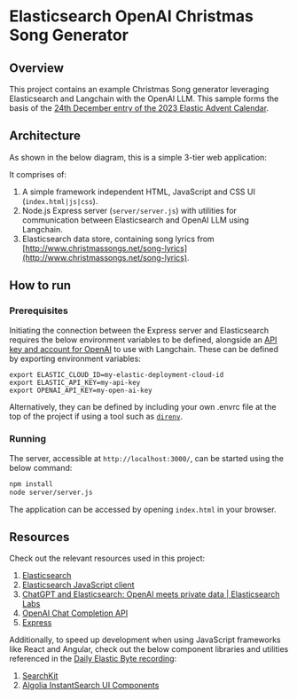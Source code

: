 # Elasticsearch OpenAI Christmas Song Generator

## Overview

This project contains an example Christmas Song generator leveraging Elasticsearch and Langchain with the OpenAI LLM. This sample forms the basis of the [24th December entry of the 2023 Elastic Advent Calendar](https://discuss.elastic.co/t/dec-24th-2023-en-generating-the-ultimate-christmas-song-with-elasticsearch-and-llms/347313).

<TODO Screenshot>

## Architecture

As shown in the below diagram, this is a simple 3-tier web application:

<TODO architecture>

It comprises of: 

1. A simple framework independent HTML, JavaScript and CSS UI (`index.html|js|css`). 
2. Node.js Express server (`server/server.js`) with utilities for communication between Elasticsearch and OpenAI LLM using Langchain.
3. Elasticsearch data store, containing song lyrics from [http://www.christmassongs.net/song-lyrics](http://www.christmassongs.net/song-lyrics).

## How to run

### Prerequisites

<TO BE UPDATED>

Initiating the connection between the Express server and Elasticsearch requires the below environment variables to be defined, alongside an [API key and account for OpenAI](https://help.openai.com/en/articles/4936850-where-do-i-find-my-secret-api-key) to use with Langchain. These can be defined by exporting environment variables:

```
export ELASTIC_CLOUD_ID=my-elastic-deployment-cloud-id
export ELASTIC_API_KEY=my-api-key
export OPENAI_API_KEY=my-open-ai-key
```

Alternatively, they can be defined by including your own .envrc file at the top of the project if using a tool such as [`direnv`](https://direnv.net/).

### Running

The server, accessible at `http://localhost:3000/`, can be started using the below command:

```bash
npm install
node server/server.js
```

The application can be accessed by opening `index.html` in your browser.

## Resources

Check out the relevant resources used in this project:

1. [Elasticsearch](https://www.elastic.co/guide/en/elasticsearch/reference/current/index.html)
2. [Elasticsearch JavaScript client](https://www.elastic.co/guide/en/elasticsearch/client/javascript-api/current/index.html)
3. [ChatGPT and Elasticsearch: OpenAI meets private data | Elasticsearch Labs](https://www.elastic.co/search-labs/chatgpt-elasticsearch-openai-meets-private-data)
4. [OpenAI Chat Completion API](https://platform.openai.com/docs/api-reference/chat/create)
5. [Express](https://expressjs.com/)

Additionally, to speed up development when using JavaScript frameworks like React and Angular, check out the below component libraries and utilities referenced in the [Daily Elastic Byte recording](https://www.youtube.com/watch?v=p0KcxhipvbU&list=PL_mJOmq4zsHa6Ii4LArg_r1l08FHleaCl&pp=iAQB):

1. [SearchKit](https://www.searchkit.co/)
2. [Algolia InstantSearch UI Components](https://www.algolia.com/developers/search-ui/)